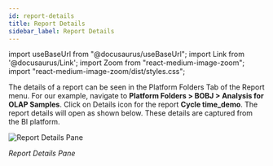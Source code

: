 ```yaml
---
id: report-details
title: Report Details
sidebar_label: Report Details
---
```


import useBaseUrl from "@docusaurus/useBaseUrl";
import Link from '@docusaurus/Link';
import Zoom from "react-medium-image-zoom";
import "react-medium-image-zoom/dist/styles.css";

The details of a report can be seen in the Platform Folders Tab of the Report menu. For our example, navigate to **Platform Folders > BOBJ > Analysis for OLAP Samples**. 
Click on Details icon for the report **Cycle time_demo**. The report details will open as shown below. These details are captured from the BI platform.

  <div class="center">
    <Zoom>
      <img alt="Report Details Pane" src={useBaseUrl('doc-images/admin-guide/admin-functions/reports/rp9.png')}/>
    </Zoom>
  </div>

  *Report Details Pane*